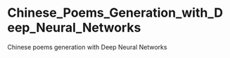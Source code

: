 # Chinese_Poems_Generation_with_Deep_Neural_Networks
Chinese poems generation with Deep Neural Networks
